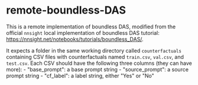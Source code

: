 # remote-boundless-DAS
This is a remote implementation of boundless DAS, modified from the official
`nnsight` local implementation of boundless DAS tutorial: https://nnsight.net/notebooks/tutorials/boundless_DAS/.

It expects a folder in the same working directory called `counterfactuals` 
containing CSV files with counterfactuals named `train.csv`, `val.csv`, and `test.csv`.
Each CSV should have the following three columns (they can have more):
    - "base_prompt": a base prompt string
    - "source_prompt": a source prompt string
    - "cf_label": a label string, either "Yes" or "No"